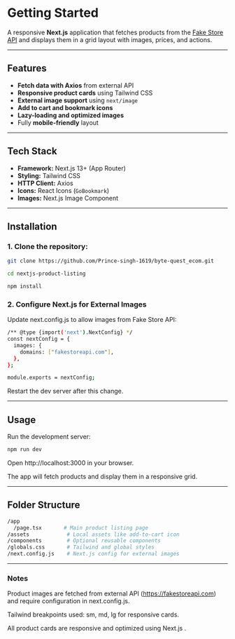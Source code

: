 # Getting Started

A responsive **Next.js** application that fetches products from the [Fake Store API](https://fakestoreapi.com/) and displays them in a grid layout with images, prices, and actions.

---

## Features

- **Fetch data with Axios** from external API
- **Responsive product cards** using Tailwind CSS
- **External image support** using `next/image`
- **Add to cart and bookmark icons**
- **Lazy-loading and optimized images**
- Fully **mobile-friendly** layout

---

## Tech Stack

- **Framework:** Next.js 13+ (App Router)
- **Styling:** Tailwind CSS
- **HTTP Client:** Axios
- **Icons:** React Icons (`GoBookmark`)
- **Images:** Next.js Image Component

---

## Installation

### 1. Clone the repository:
```bash
git clone https://github.com/Prince-singh-1619/byte-quest_ecom.git

cd nextjs-product-listing

npm install
```

### 2. Configure Next.js for External Images
Update next.config.js to allow images from Fake Store API:

```bash
/** @type {import('next').NextConfig} */
const nextConfig = {
  images: {
    domains: ["fakestoreapi.com"],
  },
};

module.exports = nextConfig;
```
Restart the dev server after this change.

--- 

## Usage
Run the development server:
```bash
npm run dev
```
Open http://localhost:3000 in your browser.

The app will fetch products and display them in a responsive grid.

---

## Folder Structure
```bash
/app
  /page.tsx       # Main product listing page
/assets            # Local assets like add-to-cart icon
/components        # Optional reusable components
/globals.css       # Tailwind and global styles
/next.config.js    # Next.js config for external images
```

--- 

### Notes
Product images are fetched from external API (https://fakestoreapi.com) and require configuration in next.config.js.

Tailwind breakpoints used: sm, md, lg for responsive cards.

All product cards are responsive and optimized using Next.js <Image />.

```